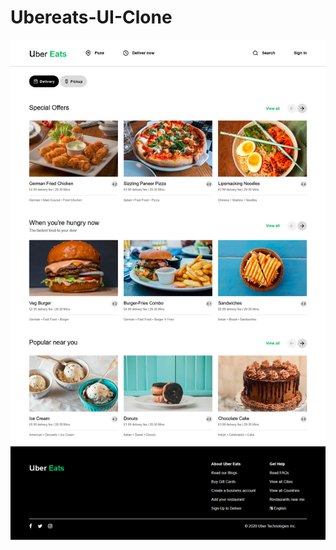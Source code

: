 # Ubereats-UI-Clone

![Img](https://github.com/fluorspar20/Ubereats-UI-Clone/blob/master/assets/Screenshot_2020-06-28%20Uber%20Eats.jpg)
